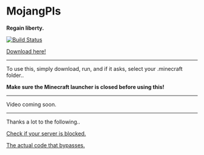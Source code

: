 **MojangPls**
=====
**Regain liberty.**

[![Build Status](http://ci.ac3-servers.eu/job/MojangPls/badge/icon)](http://ci.ac3-servers.eu/job/MojangPls/)

[Download here!](http://ci.ac3-servers.eu/job/MojangPls/lastSuccessfulBuild/artifact/target/MojangPls.jar)

----

To use this, simply download, run, and if it asks, select your .minecraft folder..

**Make sure the Minecraft launcher is closed before using this!**

----

Video coming soon.

----

Thanks a lot to the following..


[Check if your server is blocked.](https://blocklist.tcpr.ca/)

[The actual code that bypasses.](https://github.com/supercheese200/MojangBlacklistBypass)